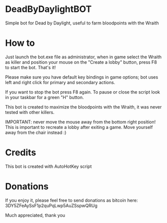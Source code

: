 # DeadByDaylightBOT
Simple bot for Dead by Daylight, useful to farm bloodpoints with the Wraith


# How to
Just launch the bot.exe file as administrator, when in game select the Wraith as killer and position your mouse on the "Create a lobby" button, press F8 to start the bot. That's it!

Please make sure you have default key bindings in game options; bot uses left and right click for primary and secondary actions.

If you want to stop the bot press F8 again. To pause or close the script look in your taskbar for a green "H" button.

This bot is created to maximize the bloodpoints with the Wraith, it was never tested with other killers.

IMPORTANT: never move the mouse away from the bottom right position! This is important to recreate a lobby after exiting a game. Move yourself away from the chair instead :)


# Credits
This bot is created with AutoHotKey script


# Donations
If you enjoy it, please feel free to send donations as bitcoin here: 3DY5ZFeAySsF1p2quPqLwp5AuZSspwQRUg

Much appreciated, thank you
